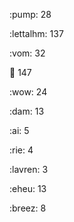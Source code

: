 :pump: 28

:lettalhm: 137

:vom: 32

😬 147

:wow: 24

:dam: 13

:ai: 5

:rie: 4

:lavren: 3

:eheu: 13

:breez: 8

